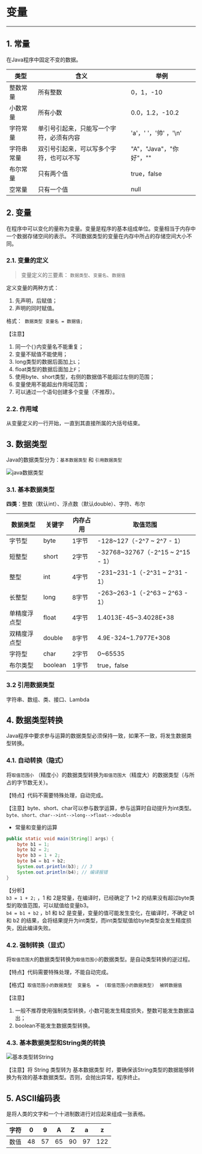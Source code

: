 # 变量

---

## 1. 常量

在Java程序中固定不变的数据。

| 类型       | 含义                                     | 举例                    |
| ---------- | ---------------------------------------- | ----------------------- |
| 整数常量   | 所有整数                                 | 0，1，-10               |
| 小数常量   | 所有小数                                 | 0.0，1.2，-10.2         |
| 字符常量   | 单引号引起来，只能写一个字符，必须有内容 | 'a'，' '，'帅' ，'\n'         |
| 字符串常量 | 双引号引起来，可以写多个字符，也可以不写 | "A"，"Java"，"你好"，"" |
| 布尔常量   | 只有两个值                               | true，false             |
| 空常量     | 只有一个值                               | null                    |

## 2. 变量

在程序中可以变化的量称为变量。变量是程序的基本组成单位。变量相当于内存中一个数据存储空间的表示。
不同数据类型的变量在内存中所占的存储空间大小不同。

### 2.1. 变量的定义

> 变量定义的三要素： `数据类型`、`变量名`、`数据值`

定义变量的两种方式：

   1. 先声明，后赋值；
   1. 声明的同时赋值。

格式：` 数据类型 变量名 = 数据值;`

【注意】

   1. 同一个`{}`内变量名不能重复；
   1. 变量不赋值不能使用；
   1. long类型的数据后面加上`L`；
   1. float类型的数据后面加上`F`；
   1. 使用byte、short类型，右侧的数据值不能超过左侧的范围；
   1. 变量使用不能超出作用域范围；
   1. 可以通过一个语句创建多个变量（不推荐）。

### 2.2. 作用域

从变量定义的一行开始，一直到其直接所属的大括号结束。

## 3. 数据类型

Java的数据类型分为：`基本数据类型` 和 `引用数据类型`

![java数据类型](https://cdn.jsdelivr.net/gh/haifeng-ck/blogPic/202206221855885.png)

### 3.1. 基本数据类型

**四类**：整数（默认int）、浮点数（默认double）、字符、布尔

| 数据类型 | 关键字 | 内存占用 | 取值范围     |
| -------- | ------ | -------- | ------------ |
| 字节型   | byte   | 1字节    | -128~127（-2^7 ~ 2^7 - 1）    |
| 短整型   | short  | 2字节    | -32768~32767（-2^15 ~ 2^15 - 1） |
| 整型     | int    | 4字节    | -231~231-1（-2^31 ~ 2^31 - 1）   |
| 长整型   | long   | 8字节    | -263~263-1（-2^63 ~ 2^63 - 1）   |
| 单精度浮点型 | float | 4字节 |  1.4013E-45~3.4028E+38 |
| 双精度浮点型 | double | 8字节 |  4.9E-324~1.7977E+308 |
| 字符型 | char | 2字节 | 0~65535 |
| 布尔类型 | boolean | 1字节 | true，false |


### 3.2 引用数据类型

字符串、数组、类、接口、Lambda

## 4. 数据类型转换

Java程序中要求参与运算的数据类型必须保持一致，如果不一致，将发生数据类型转换。

### 4.1. 自动转换（隐式）

将`取值范围小` （精度小）的数据类型转换为`取值范围大`（精度大）的数据类型（与所占的字节数无关）。

【特点】代码不需要特殊处理，自动完成。

【注意】byte、short、char可以参与数学运算，参与运算时自动提升为int类型。<br />`byte、short、char-->int-->long-->float-->double` 

- 常量和变量的运算

```java
public static void main(String[] args) {
    byte b1 = 1;
    byte b2 = 2;
    byte b3 = 1 + 2;
    byte b4 = b1 + b2;
    System.out.println(b3); // 3
    System.out.println(b4); // 编译报错
}
```

【分析】<br />`b3 = 1 + 2;` ，1 和 2是常量，在编译时，已经确定了 1+2 的结果没有超过byte类型的取值范围，可以赋值给变量b3。<br />`b4 = b1 + b2` ，b1 和 b2 是变量，变量的值可能发生变化，在编译时，不确定 b1 和 b2 的结果，会将结果提升为int类型，而int类型赋值给byte类型会发生精度损失，因此编译失败。

### 4.2. 强制转换（显式）

将`取值范围大`的数据类型转换为`取值范围小`的数据类型。是自动类型转换的逆过程。

【特点】代码需要特殊处理，不能自动完成。

【格式】`取值范围小的数据类型  变量名  =  (取值范围小的数据类型)  被转数据值`

【注意】

   1. 一般不推荐使用强制类型转换，小数可能发生精度损失，整数可能发生数据溢出；
   1. boolean不能发生数据类型转换。

### 4.3. 基本数据类型和String类的转换

![基本类型转String](https://cdn.jsdelivr.net/gh/haifeng-ck/blogPic/202206221918404.png)

【注意】将 String 类型转为 基本数据类型 时，要确保该String类型的数据能够转换为有效的基本数据类型。否则，会抛出异常，程序终止。

## 5. ASCII编码表

 是将人类的文字和一个十进制数进行对应起来组成一张表格。<br /> 

| 字符 | 0    | 9    | A    | Z    | a    | z    |
| ---- | ---- | ---- | ---- | ---- | ---- | ---- |
| 数值 | 48   | 57   | 65   | 90   | 97   | 122  |

